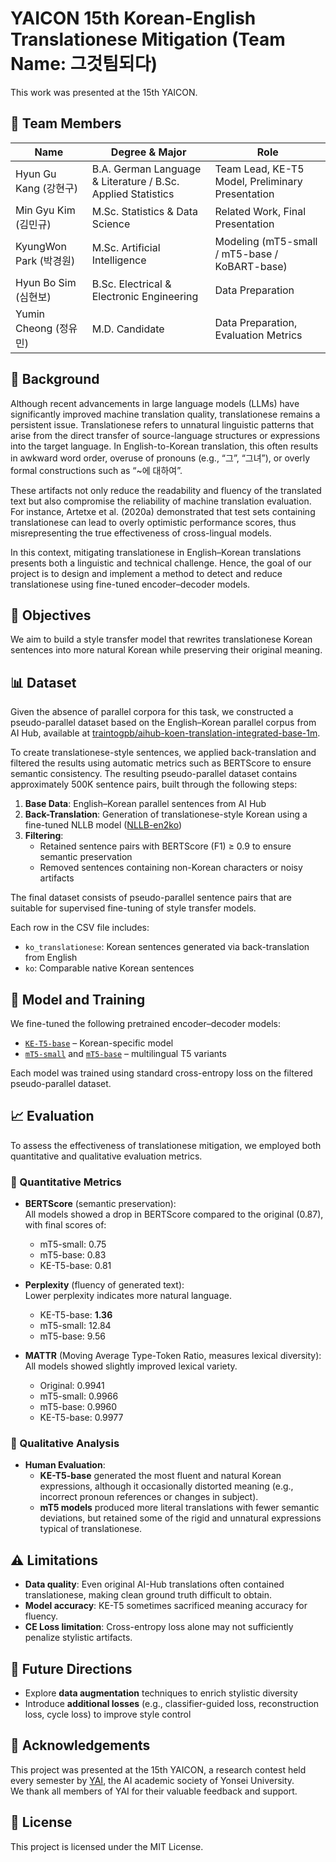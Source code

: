 # YAICON 15th Korean-English Translationese Mitigation (Team Name: 그것팀되다)
This work was presented at the 15th YAICON.

## 👥 Team Members

| Name                | Degree & Major                                   | Role                                         |
|---------------------|--------------------------------------------------|----------------------------------------------|
| Hyun Gu Kang (강현구)     | B.A. German Language & Literature / B.Sc. Applied Statistics | Team Lead, KE-T5 Model, Preliminary Presentation |
| Min Gyu Kim (김민규)       | M.Sc. Statistics & Data Science             | Related Work, Final Presentation             |
| KyungWon Park (박경원)   | M.Sc. Artificial Intelligence               | Modeling (mT5-small / mT5-base / KoBART-base)              |
| Hyun Bo Sim (심현보)       | B.Sc. Electrical & Electronic Engineering   | Data Preparation                 |
| Yumin Cheong (정유민)      | M.D. Candidate                              | Data Preparation, Evaluation Metrics                  |

## 📌 Background

Although recent advancements in large language models (LLMs) have significantly improved machine translation quality, translationese remains a persistent issue. Translationese refers to unnatural linguistic patterns that arise from the direct transfer of source-language structures or expressions into the target language. In English-to-Korean translation, this often results in awkward word order, overuse of pronouns (e.g., “그”, “그녀”), or overly formal constructions such as “~에 대하여”.

These artifacts not only reduce the readability and fluency of the translated text but also compromise the reliability of machine translation evaluation. For instance, Artetxe et al. (2020a) demonstrated that test sets containing translationese can lead to overly optimistic performance scores, thus misrepresenting the true effectiveness of cross-lingual models.

In this context, mitigating translationese in English–Korean translations presents both a linguistic and technical challenge. Hence, the goal of our project is to design and implement a method to detect and reduce translationese using fine-tuned encoder–decoder models.


## 🎯 Objectives

We aim to build a style transfer model that rewrites translationese Korean sentences into more natural Korean while preserving their original meaning.


## 📊 Dataset

Given the absence of parallel corpora for this task, we constructed a pseudo-parallel dataset based on the English–Korean parallel corpus from AI Hub, available at [traintogpb/aihub-koen-translation-integrated-base-1m](https://huggingface.co/datasets/traintogpb/aihub-koen-translation-integrated-base-1m).

To create translationese-style sentences, we applied back-translation and filtered the results using automatic metrics such as BERTScore to ensure semantic consistency. The resulting pseudo-parallel dataset contains approximately 500K sentence pairs, built through the following steps:

1. **Base Data**: English–Korean parallel sentences from AI Hub  
2. **Back-Translation**: Generation of translationese-style Korean using a fine-tuned NLLB model ([NLLB-en2ko](https://huggingface.co/NHNDQ/nllb-finetuned-en2ko))  
3. **Filtering**:
   - Retained sentence pairs with BERTScore (F1) ≥ 0.9 to ensure semantic preservation
   - Removed sentences containing non-Korean characters or noisy artifacts

The final dataset consists of pseudo-parallel sentence pairs that are suitable for supervised fine-tuning of style transfer models.

Each row in the CSV file includes:
- `ko_translationese`: Korean sentences generated via back-translation from English
- `ko`: Comparable native Korean sentences


## 🧠 Model and Training

We fine-tuned the following pretrained encoder–decoder models:

- [`KE-T5-base`](https://huggingface.co/KETI-AIR/ke-t5-base) – Korean-specific model
- [`mT5-small`](https://huggingface.co/google/mt5-small) and [`mT5-base`](https://huggingface.co/google/mt5-base) – multilingual T5 variants

Each model was trained using standard cross-entropy loss on the filtered pseudo-parallel dataset.


## 📈 Evaluation

To assess the effectiveness of translationese mitigation, we employed both quantitative and qualitative evaluation metrics.

### 🔢 Quantitative Metrics

- **BERTScore** (semantic preservation):  
  All models showed a drop in BERTScore compared to the original (0.87), with final scores of:
  - mT5-small: 0.75  
  - mT5-base: 0.83  
  - KE-T5-base: 0.81

- **Perplexity** (fluency of generated text):  
  Lower perplexity indicates more natural language.  
  - KE-T5-base: **1.36**  
  - mT5-small: 12.84  
  - mT5-base: 9.56

- **MATTR** (Moving Average Type-Token Ratio, measures lexical diversity):  
  All models showed slightly improved lexical variety.  
  - Original: 0.9941  
  - mT5-small: 0.9966  
  - mT5-base: 0.9960  
  - KE-T5-base: 0.9977

### 👀 Qualitative Analysis

- **Human Evaluation**:  
  - **KE-T5-base** generated the most fluent and natural Korean expressions, although it occasionally distorted meaning (e.g., incorrect pronoun references or changes in subject).
  - **mT5 models** produced more literal translations with fewer semantic deviations, but retained some of the rigid and unnatural expressions typical of translationese.


## ⚠️ Limitations

- **Data quality**: Even original AI-Hub translations often contained translationese, making clean ground truth difficult to obtain.
- **Model accuracy**: KE-T5 sometimes sacrificed meaning accuracy for fluency.
- **CE Loss limitation**: Cross-entropy loss alone may not sufficiently penalize stylistic artifacts.


## 🔮 Future Directions

- Explore **data augmentation** techniques to enrich stylistic diversity
- Introduce **additional losses** (e.g., classifier-guided loss, reconstruction loss, cycle loss) to improve style control

## 🙋 Acknowledgements

This project was presented at the 15th YAICON, a research contest held every semester by [YAI](https://y-ai.notion.site/), the AI academic society of Yonsei University.  
We thank all members of YAI for their valuable feedback and support.

## 📄 License

This project is licensed under the MIT License.
